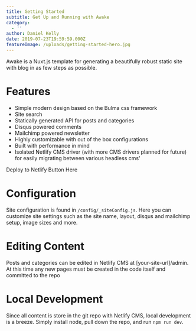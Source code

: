 ```yaml
---
title: Getting Started
subtitle: Get Up and Running with Awake
category:
  - ''
author: Daniel Kelly
date: 2019-07-23T19:59:59.000Z
featureImage: /uploads/getting-started-hero.jpg
---
```

Awake is a Nuxt.js template for generating a beautifully robust static site with blog in as few steps as possible. 

# Features

* Simple modern design based on the Bulma css framework
* Site search
* Statically generated API for posts and categories
* Disqus powered comments
* Mailchimp powered newsletter
* Highly customizable with out of the box configurations
* Built with performance in mind
* Isolated Netlify CMS driver (with more CMS drivers planned for future) for easily migrating between various headless cms'

Deploy to Netlify Button Here

# Configuration

Site configuration is found in `/config/_siteConfig.js`. Here you can customize site settings such as the site name, layout, disqus and mailchimp setup, image sizes and more. 

# Editing Content

Posts and categories can be edited in Netlify CMS at \[your-site-url]/admin. At this time any new pages must be created in the code itself and committed to the repo

# Local Development

Since all content is store in the git repo with Netlify CMS, local development is a breeze. Simply install node, pull down the repo, and run `npm run dev`.
